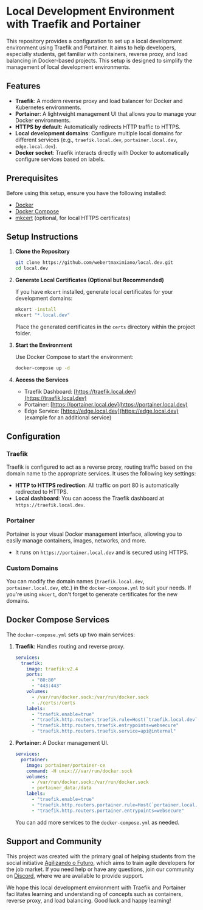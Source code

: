 # Local Development Environment with Traefik and Portainer

This repository provides a configuration to set up a local development environment using Traefik and Portainer. It aims to help developers, especially students, get familiar with containers, reverse proxy, and load balancing in Docker-based projects. This setup is designed to simplify the management of local development environments.

## Features

- **Traefik**: A modern reverse proxy and load balancer for Docker and Kubernetes environments.
- **Portainer**: A lightweight management UI that allows you to manage your Docker environments.
- **HTTPS by default**: Automatically redirects HTTP traffic to HTTPS.
- **Local development domains**: Configure multiple local domains for different services (e.g., `traefik.local.dev`, `portainer.local.dev`, `edge.local.dev`).
- **Docker socket**: Traefik interacts directly with Docker to automatically configure services based on labels.

## Prerequisites

Before using this setup, ensure you have the following installed:

- [Docker](https://www.docker.com)
- [Docker Compose](https://docs.docker.com/compose/)
- [mkcert](https://github.com/FiloSottile/mkcert) (optional, for local HTTPS certificates)

## Setup Instructions

1. **Clone the Repository**

    ```bash
    git clone https://github.com/webertmaximiano/local.dev.git
    cd local.dev
    ```

2. **Generate Local Certificates (Optional but Recommended)**

    If you have `mkcert` installed, generate local certificates for your development domains:

    ```bash
    mkcert -install
    mkcert "*.local.dev"
    ```

    Place the generated certificates in the `certs` directory within the project folder.

3. **Start the Environment**

    Use Docker Compose to start the environment:

    ```bash
    docker-compose up -d
    ```

4. **Access the Services**

    - Traefik Dashboard: [https://traefik.local.dev](https://traefik.local.dev)
    - Portainer: [https://portainer.local.dev](https://portainer.local.dev)
    - Edge Service: [https://edge.local.dev](https://edge.local.dev) (example for an additional service)

## Configuration

### Traefik

Traefik is configured to act as a reverse proxy, routing traffic based on the domain name to the appropriate services. It uses the following key settings:

- **HTTP to HTTPS redirection**: All traffic on port 80 is automatically redirected to HTTPS.
- **Local dashboard**: You can access the Traefik dashboard at `https://traefik.local.dev`.

### Portainer

Portainer is your visual Docker management interface, allowing you to easily manage containers, images, networks, and more.

- It runs on `https://portainer.local.dev` and is secured using HTTPS.

### Custom Domains

You can modify the domain names (`traefik.local.dev`, `portainer.local.dev`, etc.) in the `docker-compose.yml` to suit your needs. If you're using `mkcert`, don't forget to generate certificates for the new domains.

## Docker Compose Services

The `docker-compose.yml` sets up two main services:

1. **Traefik**: Handles routing and reverse proxy.

    ```yaml
    services:
      traefik:
        image: traefik:v2.4
        ports:
          - "80:80"
          - "443:443"
        volumes:
          - /var/run/docker.sock:/var/run/docker.sock
          - ./certs:/certs
        labels:
          - "traefik.enable=true"
          - "traefik.http.routers.traefik.rule=Host(`traefik.local.dev`)"
          - "traefik.http.routers.traefik.entrypoints=websecure"
          - "traefik.http.routers.traefik.service=api@internal"
    ```

2. **Portainer**: A Docker management UI.

    ```yaml
    services:
      portainer:
        image: portainer/portainer-ce
        command: -H unix:///var/run/docker.sock
        volumes:
          - /var/run/docker.sock:/var/run/docker.sock
          - portainer_data:/data
        labels:
          - "traefik.enable=true"
          - "traefik.http.routers.portainer.rule=Host(`portainer.local.dev`)"
          - "traefik.http.routers.portainer.entrypoints=websecure"
    ```

    You can add more services to the `docker-compose.yml` as needed.

## Support and Community

This project was created with the primary goal of helping students from the social initiative [Agilizando o Futuro](https://agilizando.clubesiga.com.br/), which aims to train agile developers for the job market. If you need help or have any questions, join our community on [Discord](https://discord.gg/Hra9vrqgxJ), where we are available to provide support.

We hope this local development environment with Traefik and Portainer facilitates learning and understanding of concepts such as containers, reverse proxy, and load balancing. Good luck and happy learning!